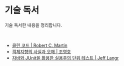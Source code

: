 # 기술 독서

기술 독서한 내용을 정리합니다.

<br>

- [클린 코드 | Robert C. Martin](./clean-code)
- [객체지향의 사실과 오해 | 조영호](./the-essence-of-object-orientation)
- [자바와 JUnit을 활용한 실용주의 단위 테스트 | Jeff Langr](./pragmatic-unit-testing-in-java-with-junit)
